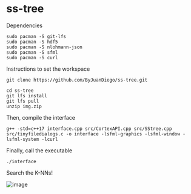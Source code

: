 # ss-tree

Dependencies

```ssh
sudo pacman -S git-lfs
sudo pacman -S hdf5
sudo pacman -S nlohmann-json
sudo pacman -S sfml
sudo pacman -S curl
```

Instructions to set the workspace

```ssh 
git clone https://github.com/ByJuanDiego/ss-tree.git

cd ss-tree
git lfs install
git lfs pull
unzip img.zip
```

Then, compile the interface

```ssh
g++ -std=c++17 interface.cpp src/CortexAPI.cpp src/SStree.cpp src/tinyfiledialogs.c -o interface -lsfml-graphics -lsfml-window -lsfml-system -lcurl
```

Finally, call the executable

```ssh
./interface
```

Search the K-NNs!

![image](https://github.com/ByJuanDiego/ss-tree/assets/79115974/323a2c25-2300-4ece-80eb-65fe263224d0)
